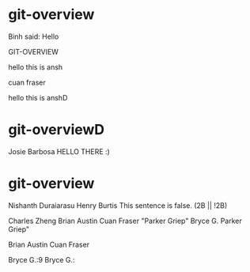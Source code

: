 
# git-overview 
Binh said: Hello


GIT-OVERVIEW

hello this is ansh


cuan fraser



hello this is anshD

# git-overviewD
Josie Barbosa
HELLO THERE :)
# git-overview
Nishanth Duraiarasu
Henry Burtis
This sentence is false.
(2B || !2B)

Charles Zheng
Brian Austin
Cuan Fraser
"Parker Griep"
Bryce G.
Parker Griep"

Brian Austin
Cuan Fraser

Bryce G.:9
Bryce G.:
